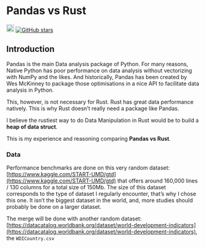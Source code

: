 # Pandas vs Rust
[<img alt="github" src="https://img.shields.io/badge/Data--Manipulation--Rust--Pandas-fff?labelColor=000&logo=github" height="20">](https://github.com/haixuantao/Data-Manipulation-Rust-Pandas)
[![GitHub stars](https://img.shields.io/github/stars/haixuanTao/Data-Manipulation-Rust-Pandas?style=social&label=Star&maxAge=2592000)](https://github.com/haixuanTao/Data-Manipulation-Rust-Pandas/)
## Introduction


Pandas is the main Data analysis package of Python. For many reasons, Native Python has poor performance on data analysis without vectorizing with NumPy and the likes. And historically, Pandas has been created by Wes McKinney to package those optimisations in a nice API to facilitate data analysis in Python.

This, however, is not necessary for Rust. Rust has great data performance natively. This is why Rust doesn’t really need a package like Pandas.

I believe the rustiest way to do Data Manipulation in Rust would be to build a **heap of data struct**.

This is my experience and reasoning comparing **Pandas vs Rust**.

### Data

Performance benchmarks are done on this very random dataset: [https://www.kaggle.com/START-UMD/gtd](https://www.kaggle.com/START-UMD/gtd) that offers around 160,000 lines / 130 columns for a total size of 150Mb. The size of this dataset corresponds to the type of dataset I regularly encounter, that’s why I chose this one. It isn’t the biggest dataset in the world, and, more studies should probably be done on a larger dataset.

The merge will be done with another random dataset: [https://datacatalog.worldbank.org/dataset/world-development-indicators](https://datacatalog.worldbank.org/dataset/world-development-indicators), the `WDICountry.csv`
